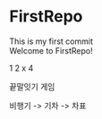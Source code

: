 # FirstRepo


This is my first commit<br>
Welcome to FirstRepo!

1
2
x
4


끝말잇기 게임

비행기 -> 기차 -> 차표

